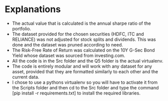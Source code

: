 <h1>Explanations</h1>
<ul>
  <li>The actual value that is calculated is the annual sharpe ratio of the portfolio.</li>
  <li>The dataset provided for the chosen securities (HDFC, ITC and RELIANCE) was not adjusted for stock splits and dividends. This was done and the dataset was pruned according to need.</li>
  <li>The Risk-Free Rate of Return was calculated on the 10Y G-Sec Bond Yield whose dataset was sourced from investing.com.</li>
  <li>All the code is in the Src folder and the Q5 folder is the actual virtualenv.</li>
  <li>The code is entirely modular and will work with any dataset for any asset, provided that they are formatted similarly to each other and the current data.</li>
  <li>I chose to use a pythons virtualenv so you will have to activate it from the Scripts folder and then cd to the Src folder and type the command [pip install -r requirements.txt] to install the required libraries.</li>
</ul>
